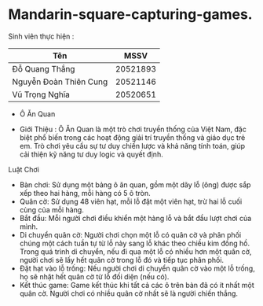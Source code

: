 # Mandarin-square-capturing-games.
Sinh viên thực hiện :

| Tên                     |  MSSV    |
|-------------------------|----------|
| Đỗ Quang Thắng          | 20521893 |
| Nguyễn Đoàn Thiên Cung  | 20521146 |
| Vũ Trọng Nghĩa          | 20520651 |

- Ô Ăn Quan

- Giới Thiệu :
Ô Ăn Quan là một trò chơi truyền thống của Việt Nam, đặc biệt phổ biến trong các hoạt động giải trí truyền thống và giáo dục trẻ em. Trò chơi yêu cầu sự tư duy chiến lược và khả năng tính toán, giúp cải thiện kỹ năng tư duy logic và quyết định.

Luật Chơi
- Bàn chơi: Sử dụng một bảng ô ăn quan, gồm một dãy lỗ (ông) được sắp xếp theo hai hàng, mỗi hàng có 5 ô tròn.
- Quân cờ: Sử dụng 48 viên hạt, mỗi lỗ đặt một viên hạt, trừ hai lỗ cuối cùng của mỗi hàng.
- Bắt đầu: Mỗi người chơi điều khiển một hàng lỗ và bắt đầu lượt chơi của mình.
- Di chuyển quân cờ: Người chơi chọn một lỗ có quân cờ và phân phối chúng một cách tuần tự từ lỗ này sang lỗ khác theo chiều kim đồng hồ. Trong quá trình di chuyển, nếu đi qua một lỗ có nhiều hơn một quân cờ, người chơi sẽ lấy hết quân cờ trong lỗ đó và tiếp tục phân phối.
- Đặt hạt vào lỗ trống: Nếu người chơi di chuyển quân cờ vào một lỗ trống, họ sẽ nhặt hết quân cờ từ lỗ đối diện (nếu có).
- Kết thúc game: Game kết thúc khi tất cả các ô trên bàn đã có ít nhất một quân cờ. Người chơi có nhiều quân cờ nhất sẽ là người chiến thắng.

